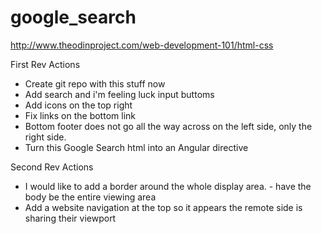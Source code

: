 # google_search
http://www.theodinproject.com/web-development-101/html-css

First Rev Actions

- Create git repo with this stuff now
- Add search and i'm feeling luck input buttoms
- Add icons on the top right
- Fix links on the bottom link
- Bottom footer does not go all the way across on the left side, only the right side.
- Turn this Google Search html into an Angular directive

Second Rev Actions

- I would like to add a border around the whole display area. - have the body be the entire viewing area
- Add a website navigation at the top so it appears the remote side is sharing their viewport
